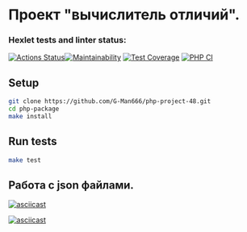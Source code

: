 # Проект "вычислитель отличий".

### Hexlet tests and linter status:
[![Actions Status](https://github.com/G-Man666/php-project-48/actions/workflows/hexlet-check.yml/badge.svg)](https://github.com/G-Man666/php-project-48/actions)[![Maintainability](https://api.codeclimate.com/v1/badges/d9e8f23626b70f6d4bb3/maintainability)](https://codeclimate.com/github/G-Man666/php-project-48/maintainability)
[![Test Coverage](https://api.codeclimate.com/v1/badges/d9e8f23626b70f6d4bb3/test_coverage)](https://codeclimate.com/github/G-Man666/php-project-48/test_coverage)
[![PHP CI](https://github.com/G-Man666/php-project-48/actions/workflows/workflow.yml/badge.svg)](https://github.com/G-Man666/php-project-48/actions/workflows/workflow.yml)

## Setup

```bash
git clone https://github.com/G-Man666/php-project-48.git
cd php-package
make install
```


## Run tests

```sh
make test
```


## Работа с json файлами.
[![asciicast](https://asciinema.org/a/URzGOXTx9HJVQzWsR5ZA8Pf5Z.svg)](https://asciinema.org/a/URzGOXTx9HJVQzWsR5ZA8Pf5Z)


[![asciicast](https://asciinema.org/a/W0pm8JX0ZIYTRyNkz2fDrZuEu.svg)](https://asciinema.org/a/W0pm8JX0ZIYTRyNkz2fDrZuEu)
